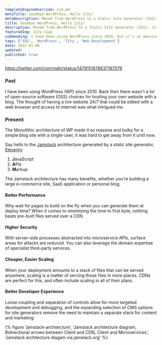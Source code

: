 ```yaml
---
templateEngineOverride: njk,md
metaTitle: Goodbye WordPress, Hello 11ty! 
metaDescription: Moved from WordPress to a Static Site Generator (SSG), 11ty.
title: Goodbye WordPress, Hello 11ty! 
description: Moved from WordPress to a Static Site Generator (SSG), 11ty.
featuredImg: 11ty-logo
subHeading: I have been using WordPress since 2010, but it's so massive I could never get away from it, until now.
tags: ['SSG', 'WordPress', '11ty', 'Web Development']
date: 2022-01-06
updated:
published: true
---
```


<div class="col-start-3 col-end-9">

https://twitter.com/conrmahr/status/1479151678637187079

### Past 
I have been using WordPress (WP) since 2010. Back then there wasn't a lot of open-source software (OSS) choices for hosting your own website with a blog. The thought of having a live website 24/7 that could be edited with a web browser and access to internet was what intrigued me.

### Present
The Monolithic architecture of WP made it so massive and bulky for a simple blog site with a single-user, it was hard to get away from it until now.

Say hello to the [Jamstack](https://jamstack.org) architecture generated by a static site generator, [Eleventy](https://11ty.dev):
1. **J**avaScript
1. **A**PIs
1. **M**arkup

The Jamstack architecture has many benefits, whether you’re building a large e-commerce site, SaaS application or personal blog.

#### Better Performance
Why wait for pages to build on the fly when you can generate them at deploy time? When it comes to minimizing the time to first byte, nothing beats pre-built files served over a CDN.

#### Higher Security
With server-side processes abstracted into microservice APIs, surface areas for attacks are reduced. You can also leverage the domain expertise of specialist third-party services.

#### Cheaper, Easier Scaling
When your deployment amounts to a stack of files that can be served anywhere, scaling is a matter of serving those files in more places. CDNs are perfect for this, and often include scaling in all of their plans.

#### Better Developer Experience
Loose coupling and separation of controls allow for more targeted development and debugging, and the expanding selection of CMS options for site generators remove the need to maintain a separate stack for content and marketing.

{% figure 'jamstack-architecture', 'Jamstack architecture diagram, Bidirectional arrows between Client and CDN, Client and Microservices', 'Jamstack architecture diagam via jamstack.org' %}

</div>
